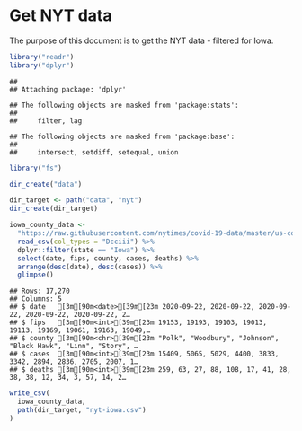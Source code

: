 Get NYT data
================

The purpose of this document is to get the NYT data - filtered for Iowa.

``` r
library("readr")
library("dplyr")
```

    ## 
    ## Attaching package: 'dplyr'

    ## The following objects are masked from 'package:stats':
    ## 
    ##     filter, lag

    ## The following objects are masked from 'package:base':
    ## 
    ##     intersect, setdiff, setequal, union

``` r
library("fs")
```

``` r
dir_create("data")

dir_target <- path("data", "nyt")
dir_create(dir_target)
```

``` r
iowa_county_data <- 
  "https://raw.githubusercontent.com/nytimes/covid-19-data/master/us-counties.csv" %>%
  read_csv(col_types = "Dcciii") %>%
  dplyr::filter(state == "Iowa") %>%
  select(date, fips, county, cases, deaths) %>%
  arrange(desc(date), desc(cases)) %>%
  glimpse()
```

    ## Rows: 17,270
    ## Columns: 5
    ## $ date   [3m[90m<date>[39m[23m 2020-09-22, 2020-09-22, 2020-09-22, 2020-09-22, 2020-09-22, 2…
    ## $ fips   [3m[90m<int>[39m[23m 19153, 19193, 19103, 19013, 19113, 19169, 19061, 19163, 19049,…
    ## $ county [3m[90m<chr>[39m[23m "Polk", "Woodbury", "Johnson", "Black Hawk", "Linn", "Story", …
    ## $ cases  [3m[90m<int>[39m[23m 15409, 5065, 5029, 4400, 3833, 3342, 2894, 2836, 2705, 2007, 1…
    ## $ deaths [3m[90m<int>[39m[23m 259, 63, 27, 88, 108, 17, 41, 28, 38, 38, 12, 34, 3, 57, 14, 2…

``` r
write_csv(
  iowa_county_data,
  path(dir_target, "nyt-iowa.csv")
)
```
